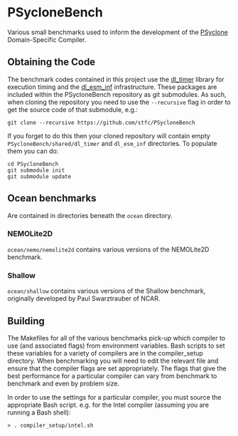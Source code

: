 # PSycloneBench

Various small benchmarks used to inform the development of the
[PSyclone](https://github.com/stfc/psyclone) Domain-Specific Compiler.

## Obtaining the Code ##

The benchmark codes contained in this project use the
[dl_timer](https://bitbucket.org/apeg/dl_timer) library for execution
timing and the [dl_esm_inf](https://github.com/stfc/dl_esm_inf)
infrastructure. These packages are included within the PSycloneBench
repository as git submodules.  As such, when cloning the repository
you need to use the `--recursive` flag in order to get the source code
of that submodule, e.g.:

    git clone --recursive https://github.com/stfc/PSycloneBench

If you forget to do this then your cloned repository will contain
empty `PSycloneBench/shared/dl_timer` and `dl_esm_inf` directories. To
populate them you can do:

    cd PSycloneBench
    git submodule init
    git submodule update

## Ocean benchmarks ##

Are contained in directories beneath the `ocean` directory.

### NEMOLite2D ###

`ocean/nemo/nemolite2d` contains various versions of the NEMOLite2D
benchmark.

### Shallow ###

`ocean/shallow` contains various versions of the Shallow benchmark,
originally developed by Paul Swarztrauber of NCAR.

## Building ##

The Makefiles for all of the various benchmarks pick-up which compiler
to use (and associated flags) from environment variables. Bash scripts to
set these variables for a variety of compilers are in the compiler_setup
directory. When benchmarking you will need to edit the relevant file
and ensure that the compiler flags are set appropriately. The flags that
give the best performance for a particular compiler can vary from benchmark
to benchmark and even by problem size.

In order to use the settings for a particular compiler, you must source
the appropriate Bash script. e.g. for the Intel compiler (assuming you are
running a Bash shell):

    > . compiler_setup/intel.sh

